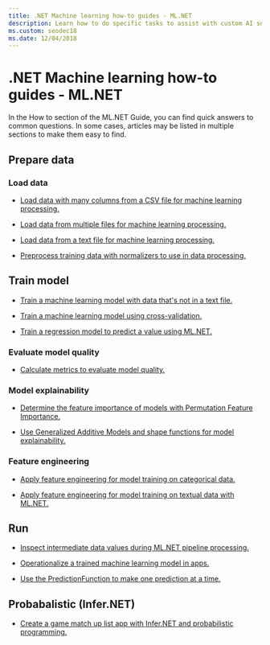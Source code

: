 ```yaml
---
title: .NET Machine learning how-to guides - ML.NET
description: Learn how to do specific tasks to assist with custom AI solutions creation and Machine Learning integration into your .NET applications.
ms.custom: seodec18
ms.date: 12/04/2018
---
```

# .NET Machine learning how-to guides - ML.NET

In the How to section of the ML.NET Guide, you can find quick answers
to common questions. In some cases, articles may be listed in multiple sections to make them easy to find.

## Prepare data

### Load data

* [Load data with many columns from a CSV file for machine learning processing.](load-data-from-mult-column-csv-ml-net.md)

* [Load data from multiple files for machine learning processing.](load-data-from-multiple-files-ml-net.md)

* [Load data from a text file for machine learning processing.](load-data-from-text-file-ml-net.md)

* [Preprocess training data with normalizers to use in data processing.](normalizers-preprocess-data-ml-net.md)

## Train model

* [Train a machine learning model with data that's not in a text file.](load-non-file-training-data-ml-net.md)

* [Train a machine learning model using cross-validation.](train-cross-validation-ml-net.md)

* [Train a regression model to predict a value using ML.NET.](train-regression-model-ml-net.md)

### Evaluate model quality

* [Calculate metrics to evaluate model quality.](verify-model-quality-ml-net.md)

### Model explainability

* [Determine the feature importance of models with Permutation Feature Importance.](determine-global-feature-importance-in-model.md)

* [Use Generalized Additive Models and shape functions for model explainability.](use-gams-for-model-explainability.md)

### Feature engineering

* [Apply feature engineering for model training on categorical data.](train-model-categorical-ml-net.md)

* [Apply feature engineering for model training on textual data with ML.NET.](train-model-textual-ml-net.md)

## Run 

* [Inspect intermediate data values during ML.NET pipeline processing.](inspect-intermediate-data-ml-net.md)

* [Operationalize a trained machine learning model in apps.](consuming-model-ml-net.md)

* [Use the PredictionFunction to make one prediction at a time.](single-predict-model-ml-net.md)

## Probabalistic (Infer.NET)

* [Create a game match up list app with Infer.NET and probabilistic programming.](matchup-app-infer-net.md)

